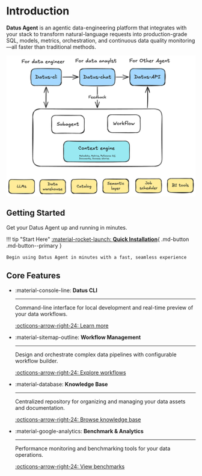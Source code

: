 # Introduction

**Datus Agent** is an agentic data-engineering platform that integrates with your stack to transform natural-language requests into production-grade SQL, models, metrics, orchestration, and continuous data quality monitoring—all faster than traditional methods.

![Datus architecture](../assets/home_architecture.png )


## Getting Started

Get your Datus Agent up and running in minutes.

!!! tip "Start Here"
    [:material-rocket-launch: **Quick Installation**](getting_started/installation.md){ .md-button .md-button--primary }
    
    Begin using Datus Agent in minutes with a fast, seamless experience

## Core Features

<div class="grid cards" markdown>

-   :material-console-line: **Datus CLI**

    ---

    Command-line interface for local development and real-time preview of your data workflows.
    
    [:octicons-arrow-right-24: Learn more](cli/introduction.md)

-   :material-sitemap-outline: **Workflow Management**

    ---

    Design and orchestrate complex data pipelines with configurable workflow builder.
    
    [:octicons-arrow-right-24: Explore workflows](workflow/introduction.md)

-   :material-database: **Knowledge Base**

    ---

    Centralized repository for organizing and managing your data assets and documentation.
    
    [:octicons-arrow-right-24: Browse knowledge base](knowledge_base/introduction.md)

-   :material-google-analytics: **Benchmark & Analytics**

    ---

    Performance monitoring and benchmarking tools for your data operations.
    
    [:octicons-arrow-right-24: View benchmarks](benchmark/benchmark_manual.md)

</div>
